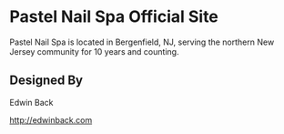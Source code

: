 # Pastel Nail Spa Official Site
Pastel Nail Spa is located in Bergenfield, NJ, serving the northern New Jersey community for 10 years and counting.

## Designed By

Edwin Back

http://edwinback.com